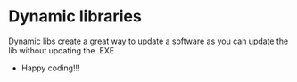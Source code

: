 # Dynamic libraries
Dynamic libs create a great way to update a software as you can update the lib without updating the .EXE <br>
* Happy coding!!!

